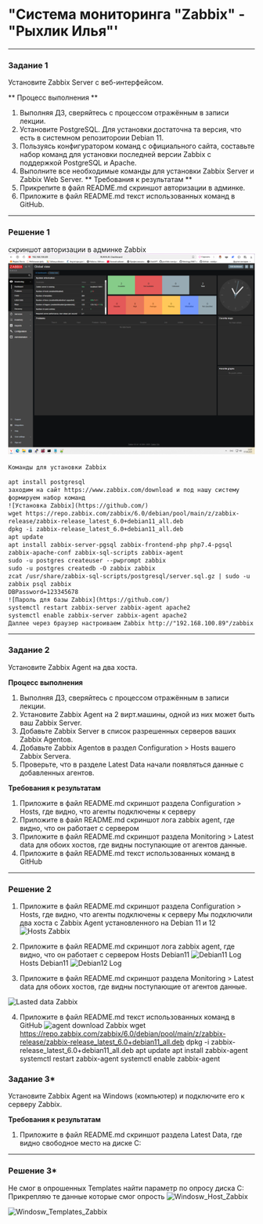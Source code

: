 # "Система мониторинга "Zabbix" - "Рыхлик Илья"' 

---

### Задание 1

Установите Zabbix Server с веб-интерфейсом.

** Процесс выполнения **
1. Выполняя ДЗ, сверяйтесь с процессом отражённым в записи лекции.
2. Установите PostgreSQL. Для установки достаточна та версия, что есть в системном репозитороии Debian 11.
3. Пользуясь конфигуратором команд с официального сайта, составьте набор команд для установки последней версии Zabbix с поддержкой PostgreSQL и Apache.
4. Выполните все необходимые команды для установки Zabbix Server и Zabbix Web Server.
** Требования к результатам **
1. Прикрепите в файл README.md скриншот авторизации в админке.
2. Приложите в файл README.md текст использованных команд в GitHub.

---

### Решение 1

скриншот авторизации в админке Zabbix
![Авторизация Zabbix](https://github.com/ilaryhlik17854-stack/8-03-hw/blob/main/img/Zabbiz_auth.png?raw=true)

`Команды для установки Zabbix`
```
apt install postgresql
заходим на сайт https://www.zabbix.com/download и под нашу систему формируем набор команд
![Установка Zabbix](https://github.com/)
wget https://repo.zabbix.com/zabbix/6.0/debian/pool/main/z/zabbix-release/zabbix-release_latest_6.0+debian11_all.deb
dpkg -i zabbix-release_latest_6.0+debian11_all.deb
apt update
apt install zabbix-server-pgsql zabbix-frontend-php php7.4-pgsql zabbix-apache-conf zabbix-sql-scripts zabbix-agent
sudo -u postgres createuser --pwprompt zabbix
sudo -u postgres createdb -O zabbix zabbix
zcat /usr/share/zabbix-sql-scripts/postgresql/server.sql.gz | sudo -u zabbix psql zabbix
DBPassword=123345678
![Пароль для базы Zabbix](https://github.com/)
systemctl restart zabbix-server zabbix-agent apache2
systemctl enable zabbix-server zabbix-agent apache2
Даллее через браузер настроиваем Zabbix http://"192.168.100.89"/zabbix
```


---

### Задание 2

Установите Zabbix Agent на два хоста.

**Процесс выполнения**
1. Выполняя ДЗ, сверяйтесь с процессом отражённым в записи лекции.
2. Установите Zabbix Agent на 2 вирт.машины, одной из них может быть ваш Zabbix Server.
3. Добавьте Zabbix Server в список разрешенных серверов ваших Zabbix Agentов.
4. Добавьте Zabbix Agentов в раздел Configuration > Hosts вашего Zabbix Servera.
5. Проверьте, что в разделе Latest Data начали появляться данные с добавленных агентов.

**Требования к результатам**
1. Приложите в файл README.md скриншот раздела Configuration > Hosts, где видно, что агенты подключены к серверу
2. Приложите в файл README.md скриншот лога zabbix agent, где видно, что он работает с сервером
3. Приложите в файл README.md скриншот раздела Monitoring > Latest data для обоих хостов, где видны поступающие от агентов данные.
4. Приложите в файл README.md текст использованных команд в GitHub

---

### Решение 2

1. Приложите в файл README.md скриншот раздела Configuration > Hosts, где видно, что агенты подключены к серверу
Мы подключили два хоста с Zabbix Agent установленного на Debian 11 и 12
![Hosts Zabbix](https://github.com/)

2. Приложите в файл README.md скриншот лога zabbix agent, где видно, что он работает с сервером
Hosts Debian11
![Debian11 Log](https://github.com/)
Hosts Debian11
![Debian12 Log](https://github.com/)


3. Приложите в файл README.md скриншот раздела Monitoring > Latest data для обоих хостов, где видны поступающие от агентов данные.

![Lasted data Zabbix](https://github.com/)

4. Приложите в файл README.md текст использованных команд в GitHub
![agent download Zabbix](https://github.com/)
wget https://repo.zabbix.com/zabbix/6.0/debian/pool/main/z/zabbix-release/zabbix-release_latest_6.0+debian11_all.deb
dpkg -i zabbix-release_latest_6.0+debian11_all.deb
apt update
apt install zabbix-agent
systemctl restart zabbix-agent
systemctl enable zabbix-agent

### Задание 3*

Установите Zabbix Agent на Windows (компьютер) и подключите его к серверу Zabbix.

**Требования к результатам**
1. Приложите в файл README.md скриншот раздела Latest Data, где видно свободное место на диске C:

---

### Решение 3*

Не смог в опрошенных Templates найти параметр по опросу диска С:
Прикрепляю те данные которые смог опрость
![Windosw_Host_Zabbix](https://github.com/)

![Windosw_Templates_Zabbix](https://github.com/)

